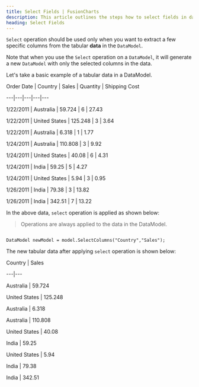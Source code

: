 ```yaml
---
title: Select Fields | FusionCharts
description: This article outlines the steps how to select fields in data engine
heading: Select Fields
---
```


`Select` operation should be used only when you want to extract a few specific columns from the tabular **data** in the `DataModel`.

Note that when you use the `Select` operation on a `DataModel`, it will generate a new `DataModel` with only the selected columns in the data.

Let's take a basic example of a  tabular data in a DataModel.

Order Date | Country | Sales | Quantity | Shipping Cost

---|---|---|---|--- 

1/22/2011 | Australia | 59.724 | 6 | 27.43

1/22/2011 | United States | 125.248 | 3 | 3.64 

1/22/2011 | Australia | 6.318 | 1 | 1.77

1/24/2011 | Australia | 110.808 | 3 | 9.92 

1/24/2011 | United States | 40.08 | 6 | 4.31 

1/24/2011 | India | 59.25 | 5 | 4.27 

1/24/2011 | United States | 5.94 | 3 | 0.95 

1/26/2011 | India | 79.38 | 3 | 13.82 

1/26/2011 | India | 342.51 | 7 | 13.22 

In the above data, `select` operation is applied as shown below:

> Operations are always applied to the data in the DataModel.

```  

DataModel newModel = model.SelectColumns("Country","Sales");

```

The new tabular data after applying `select` operation is shown below:

Country | Sales

---|---

Australia | 59.724

United States | 125.248 

Australia | 6.318

Australia | 110.808 

United States | 40.08 

India | 59.25

United States | 5.94 

India | 79.38

India | 342.51

